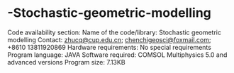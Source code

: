 # -Stochastic-geometric-modelling
Code availability section:
Name of the code/library: Stochastic geometric modelling
Contact: zhucq@cup.edu.cn; chenchigeosci@foxmail.com; +8610 13811920869
Hardware requirements: No special requirements
Program language: JAVA
Software required: COMSOL Multiphysics 5.0 and advanced versions
Program size: 7.13KB
